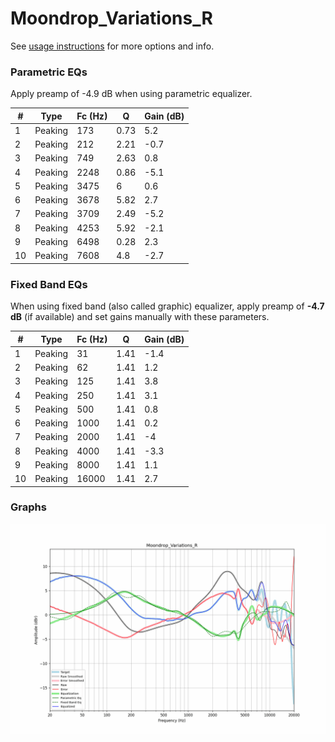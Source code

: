 # Moondrop_Variations_R
See [usage instructions](https://github.com/jaakkopasanen/AutoEq#usage) for more options and info.

### Parametric EQs
Apply preamp of -4.9 dB when using parametric equalizer.

|   # | Type    |   Fc (Hz) |    Q |   Gain (dB) |
|-----|---------|-----------|------|-------------|
|   1 | Peaking |       173 | 0.73 |         5.2 |
|   2 | Peaking |       212 | 2.21 |        -0.7 |
|   3 | Peaking |       749 | 2.63 |         0.8 |
|   4 | Peaking |      2248 | 0.86 |        -5.1 |
|   5 | Peaking |      3475 | 6    |         0.6 |
|   6 | Peaking |      3678 | 5.82 |         2.7 |
|   7 | Peaking |      3709 | 2.49 |        -5.2 |
|   8 | Peaking |      4253 | 5.92 |        -2.1 |
|   9 | Peaking |      6498 | 0.28 |         2.3 |
|  10 | Peaking |      7608 | 4.8  |        -2.7 |

### Fixed Band EQs
When using fixed band (also called graphic) equalizer, apply preamp of **-4.7 dB** (if available) and set gains manually with these parameters.

|   # | Type    |   Fc (Hz) |    Q |   Gain (dB) |
|-----|---------|-----------|------|-------------|
|   1 | Peaking |        31 | 1.41 |        -1.4 |
|   2 | Peaking |        62 | 1.41 |         1.2 |
|   3 | Peaking |       125 | 1.41 |         3.8 |
|   4 | Peaking |       250 | 1.41 |         3.1 |
|   5 | Peaking |       500 | 1.41 |         0.8 |
|   6 | Peaking |      1000 | 1.41 |         0.2 |
|   7 | Peaking |      2000 | 1.41 |        -4   |
|   8 | Peaking |      4000 | 1.41 |        -3.3 |
|   9 | Peaking |      8000 | 1.41 |         1.1 |
|  10 | Peaking |     16000 | 1.41 |         2.7 |

### Graphs
![](./Moondrop_Variations_R.png)
